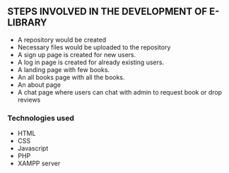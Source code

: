 ## STEPS INVOLVED IN THE DEVELOPMENT OF E-LIBRARY
- A repository would be created
- Necessary files would be uploaded to the repository
- A sign up page is created for new users.
- A log in page is created for already existing users.
- A landing page with few books.
- An all books page with all the books.
- An about page
- A chat page where users can chat with admin to request book or drop reviews


### Technologies used
- HTML
- CSS
- Javascript
- PHP
- XAMPP server
